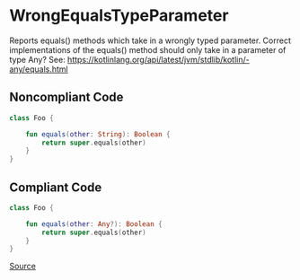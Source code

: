 # WrongEqualsTypeParameter

Reports equals() methods which take in a wrongly typed parameter.
Correct implementations of the equals() method should only take in a parameter of type Any?
See: https://kotlinlang.org/api/latest/jvm/stdlib/kotlin/-any/equals.html

## Noncompliant Code

```kotlin
class Foo {

    fun equals(other: String): Boolean {
        return super.equals(other)
    }
}
```
## Compliant Code

```kotlin
class Foo {

    fun equals(other: Any?): Boolean {
        return super.equals(other)
    }
}
```

[Source](https://arturbosch.github.io/detekt/potential-bugs.html#wrongequalstypeparameter)

